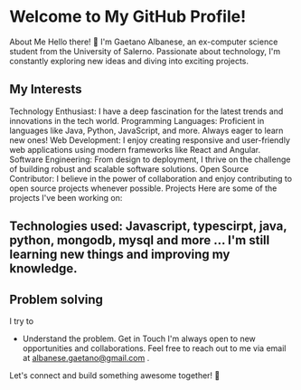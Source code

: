 <!---
- 👋 Hi, I’m @tanosk895, 
- 👀 I’m interested in ...
- 🌱 I’m currently learning ...
- 💞️ I’m looking to collaborate on ...
- 📫 How to reach me ...
- 😄 Pronouns: ...
- ⚡ Fun fact: ...
--->

<!---
tanosk895/tanosk895 is a ✨ special ✨ repository because its `README.md` (this file) appears on your GitHub profile.
You can click the Preview link to take a look at your changes.
--->
# Welcome to My GitHub Profile!
About Me
Hello there!
👋 I'm Gaetano Albanese, an ex-computer science student from the University of Salerno. Passionate about technology, I'm constantly exploring new ideas and diving into exciting projects.

## My Interests
Technology Enthusiast: I have a deep fascination for the latest trends and innovations in the tech world.
Programming Languages: Proficient in languages like Java, Python, JavaScript, and more. Always eager to learn new ones!
Web Development: I enjoy creating responsive and user-friendly web applications using modern frameworks like React and Angular.
Software Engineering: From design to deployment, I thrive on the challenge of building robust and scalable software solutions.
Open Source Contributor: I believe in the power of collaboration and enjoy contributing to open source projects whenever possible.
Projects
Here are some of the projects I've been working on:


## Technologies used: Javascript, typescirpt, java, python, mongodb, mysql and more ... I'm still learning new things and improving my knowledge.

## Problem solving 
I try to
- Understand the problem.
Get in Touch
I'm always open to new opportunities and collaborations. Feel free to reach out to me via email at albanese.gaetano@gmail.com .

Let's connect and build something awesome together! 🚀
